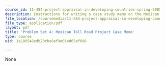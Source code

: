 ```yaml
---
course_id: 11-484-project-appraisal-in-developing-countries-spring-2005
description: Instructions for writing a case study memo on the Mexican toll road project.
file_location: /coursemedia/11-484-project-appraisal-in-developing-countries-spring-2005/1a188548edb20cbe0af9e014d65ef688_ps_4_risk_case_m.pdf
file_type: application/pdf
layout: pdf
title: 'Problem Set 4: Mexican Toll Road Project Case Memo'
type: course
uid: 1a188548edb20cbe0af9e014d65ef688

---
```

None
